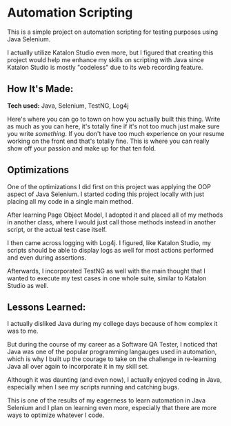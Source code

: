 # Automation Scripting
This is a simple project on automation scripting for testing purposes using Java Selenium.

I actually utilize Katalon Studio even more, but I figured that creating this project would help me enhance my skills on scripting with Java since Katalon Studio is mostly "codeless" due to its web recording feature.


## How It's Made:

**Tech used:** Java, Selenium, TestNG, Log4j

Here's where you can go to town on how you actually built this thing. Write as much as you can here, it's totally fine if it's not too much just make sure you write *something*. If you don't have too much experience on your resume working on the front end that's totally fine. This is where you can really show off your passion and make up for that ten fold.

## Optimizations

One of the optimizations I did first on this project was applying the OOP aspect of Java Selenium. 
I started coding this project locally with just placing all my code in a single main method.

After learning Page Object Model, I adopted it and placed all of my methods in another class, where I would just call those methods instead in another script, or the actual test case itself.

I then came across logging with Log4j. I figured, like Katalon Studio, my scripts should be able to display logs as well for most actions performed and even during assertions.

Afterwards, I incorporated TestNG as well with the main thought that I wanted to execute my test cases in one whole suite, similar to Katalon Studio as well.

## Lessons Learned:

I actually disliked Java during my college days because of how complex it was to me.

But during the course of my career as a Software QA Tester, I noticed that Java was one of the popular programming langauges used in automation, which is why I built up the courage to take on the challenge in re-learning Java all over again to incorporate it in my skill set.

Although it was daunting (and even now), I actually enjoyed coding in Java, especially when I see my scripts running and catching bugs.

This is one of the results of my eagerness to learn automation in Java Selenium and I plan on learning even more, especially that there are more ways to optimize whatever I code.


